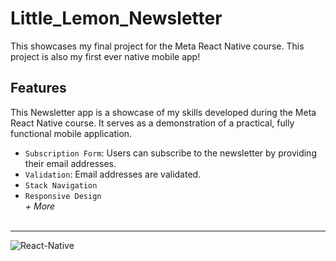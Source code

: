 # Little_Lemon_Newsletter

This showcases my final project for the Meta React Native course. This project is also my first ever native mobile app!

## Features
This Newsletter app is a showcase of my skills developed during the Meta React Native course. It serves as a demonstration of a practical, fully functional mobile application.

- `Subscription Form`: Users can subscribe to the newsletter by providing their email addresses.
- `Validation`: Email addresses are validated.
- `Stack Navigation`
- `Responsive Design`<br />
_+ More_
<br /><br />

---
![React-Native](https://github.com/dBish6/Little_Lemon_Newsletter/assets/94132443/cb037ee7-8c2d-4eda-82b8-40d4f8e57968)
